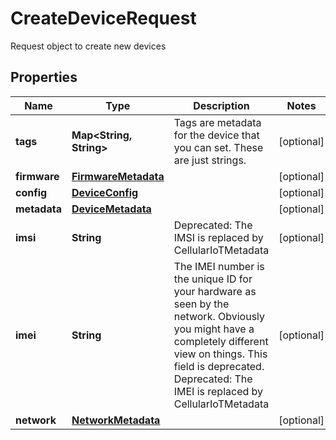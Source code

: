 

# CreateDeviceRequest

Request object to create new devices

## Properties

Name | Type | Description | Notes
------------ | ------------- | ------------- | -------------
**tags** | **Map&lt;String, String&gt;** | Tags are metadata for the device that you can set. These are just strings. |  [optional]
**firmware** | [**FirmwareMetadata**](FirmwareMetadata.md) |  |  [optional]
**config** | [**DeviceConfig**](DeviceConfig.md) |  |  [optional]
**metadata** | [**DeviceMetadata**](DeviceMetadata.md) |  |  [optional]
**imsi** | **String** | Deprecated: The IMSI is replaced by CellularIoTMetadata |  [optional]
**imei** | **String** | The IMEI number is the unique ID for your hardware as seen by the network. Obviously you might have a completely different view on things. This field is deprecated.  Deprecated: The IMEI is replaced by CellularIoTMetadata |  [optional]
**network** | [**NetworkMetadata**](NetworkMetadata.md) |  |  [optional]



